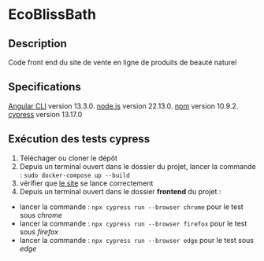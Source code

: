# EcoBlissBath

## Description

Code front end du site de vente en ligne de produits de beauté naturel

## Specifications

[Angular CLI](https://github.com/angular/angular-cli) version 13.3.0.  [node.js](https://nodejs.org/dist/v22.13.0/node-v22.13.0-x64.msi)  version 22.13.0. [npm](https://github.com/npm) version 10.9.2. [cypress](https://github.com/cypress-io/cypress) version 13.17.0

## Exécution des tests cypress

1. Téléchager ou cloner le dépôt
2. Depuis un terminal ouvert dans le dossier du projet, lancer la commande : `sudo docker-compose up --build`
3. vérifier que [le site](http://localhost:8080) se lance correctement
4. Depuis un terminal ouvert dans le dossier **frontend** du projet :
* lancer la commande : `npx cypress run --browser chrome` pour le test sous _chrome_
* lancer la commande : `npx cypress run --browser firefox` pour le test sous _firefox_
* lancer la commande : `npx cypress run --browser edge` pour le test sous _edge_
